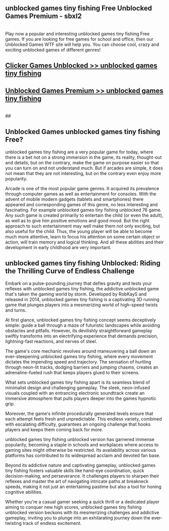 ## unblocked games tiny fishing Free Unblocked Games Premium - sbxl2 <br>
<br>
Play now a popular and interesting unblocked games tiny fishing Free games. If you are looking for free games for school and office, then our Unblocked Games WTF site will help you. You can choose cool, crazy and exciting unblocked games of different genres!


##  [Clicker Games Unblocked >> unblocked games tiny fishing](http://freeplayer.one?title=unblocked_games_tiny_fishing&ref=05)

##  [Unblocked Games Premium >> unblocked games tiny fishing](http://freeplayer.one?title=unblocked_games_tiny_fishing&ref=05)
  <br>
  ##



## Unblocked Games unblocked games tiny fishing Free?

unblocked games tiny fishing are a very popular game for today, where there is a bet not on a strong immersion in the game, its reality, thought-out and details, but on the contrary, make the game on purpose easier so that you can turn on and not understand much. But if arcades are simple, it does not mean that they are not interesting, but on the contrary even enjoy more popularity.

Arcade is one of the most popular game genres. It acquired its prevalence through computer games as well as entertainment for consoles. With the advent of mobile modern gadgets (tablets and smartphones) there appeared and corresponding games of this genre, no less interesting and fascinating. For example unblocked games tiny fishing unblocked 76 game. Any such game is created primarily to entertain the child (or even the adult), as well as to give him positive emotions and good mood. But the right approach to such entertainment may well make them not only exciting, but also useful for the child. Thus, the young player will be able to become much more attentive, learn to focus his attention on some certain object or action, will train memory and logical thinking. And all these abilities and their development in early childhood are very important.

##  unblocked games tiny fishing Unblocked: Riding the Thrilling Curve of Endless Challenge

Embark on a pulse-pounding journey that defies gravity and tests your reflexes with unblocked games tiny fishing, the addictive unblocked game that's taken the gaming world by storm. Developed by RobKayS and released in 2014, unblocked games tiny fishing is a captivating 3D running game that plunges players into a mesmerizing world of high-speed twists and turns.

At first glance, unblocked games tiny fishing concept seems deceptively simple: guide a ball through a maze of futuristic landscapes while avoiding obstacles and pitfalls. However, its devilishly straightforward gameplay swiftly transforms into an electrifying experience that demands precision, lightning-fast reactions, and nerves of steel.

The game's core mechanic revolves around maneuvering a ball down an ever-steepening unblocked games tiny fishing, where every movement dictates the impending speed and trajectory. The sensation of hurtling through neon-lit tracks, dodging barriers and jumping chasms, creates an adrenaline-fueled rush that keeps players glued to their screens.

What sets unblocked games tiny fishing apart is its seamless blend of minimalist design and challenging gameplay. The sleek, neon-infused visuals coupled with an entrancing electronic soundtrack create an immersive atmosphere that pulls players deeper into the games hypnotic grip.

Moreover, the game's infinite procedurally generated levels ensure that each attempt feels fresh and unpredictable. This endless variety, combined with escalating difficulty, guarantees an ongoing challenge that hooks players and keeps them coming back for more.

unblocked games tiny fishing unblocked version has garnered immense popularity, becoming a staple in schools and workplaces where access to gaming sites might otherwise be restricted. Its availability across various platforms has contributed to its widespread acclaim and devoted fan base.

Beyond its addictive nature and captivating gameplay, unblocked games tiny fishing fosters valuable skills like hand-eye coordination, quick decision-making, and perseverance. It challenges players to sharpen their reflexes and master the art of navigating intricate paths at breakneck speeds, making it not just an entertaining pastime but also a tool for honing cognitive abilities.

Whether you're a casual gamer seeking a quick thrill or a dedicated player aiming to conquer new high scores, unblocked games tiny fishing unblocked version beckons with its mesmerizing challenges and addictive gameplay, inviting you to plunge into an exhilarating journey down the ever-twisting track of endless excitement.